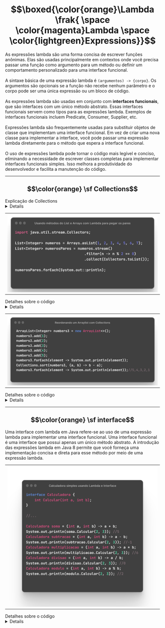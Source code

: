 # $$\boxed{\color{orange}\Lambda \frak{ \space \color{magenta}Lambda \space \color{lightgreen}Expressions}}$$

As expressões lambda são uma forma concisa de escrever funções anônimas. 
Elas são usadas principalmente em contextos onde você precisa passar uma função como argumento para um método ou definir um comportamento personalizado para uma interface funcional.
<br><br>
A sintaxe básica de uma expressão lambda é `(argumentos) -> {corpo}`. 
Os argumentos são opcionais se a função não recebe nenhum parâmetro e o corpo pode ser uma única expressão ou um bloco de código.
<br><br>
As expressões lambda são usadas em conjunto com **interfaces funcionais**, que são interfaces com um único método abstrato. Essas interfaces funcionais servem como tipos para as expressões lambda. Exemplos de interfaces funcionais incluem Predicate, Consumer, Supplier, etc.
<br><br>
Expressões lambda são frequentemente usadas para substituir objetos de classe que implementam uma interface funcional. Em vez de criar uma nova classe para implementar a interface, você pode passar uma expressão lambda diretamente para o método que espera a interface funcional.
<br><br>
O uso de expressões lambda pode tornar o código mais legível e conciso, eliminando a necessidade de escrever classes completas para implementar interfaces funcionais simples. Isso melhora a produtividade do desenvolvedor e facilita a manutenção do código.

---

## $$\color{orange} \sf Collections$$

<summary>Explicação de Collections</summary>
<details>
Em Java, a classe `Collections` é uma classe utilitária que fornece métodos estáticos para trabalhar com coleções, como listas, conjuntos e mapas. Ela oferece funcionalidades adicionais para manipular, ordenar, pesquisar e realizar outras operações em coleções de forma conveniente. 

Aqui estão alguns métodos importantes da classe `Collections`:

1. `sort(List<T> list)`: Ordena os elementos em uma lista em ordem crescente, com base na ordem natural dos elementos ou usando um comparador personalizado.

2. `binarySearch(List<? extends Comparable<? super T>> list, T key)`: Realiza uma pesquisa binária na lista ordenada e retorna o índice do elemento encontrado, ou um valor negativo se o elemento não estiver presente.

3. `reverse(List<?> list)`: Inverte a ordem dos elementos em uma lista.

4. `shuffle(List<?> list)`: Embaralha aleatoriamente a ordem dos elementos em uma lista.

5. `addAll(Collection<? super T> c, T... elements)`: Adiciona elementos especificados a uma coleção.

6. `frequency(Collection<?> c, Object o)`: Retorna o número de ocorrências de um determinado objeto em uma coleção.

7. `max(Collection<? extends T> coll)`: Retorna o maior elemento em uma coleção, com base na ordem natural dos elementos ou usando um comparador personalizado.

8. `min(Collection<? extends T> coll)`: Retorna o menor elemento em uma coleção, com base na ordem natural dos elementos ou usando um comparador personalizado.

9. `unmodifiableCollection(Collection<? extends T> c)`: Retorna uma versão imutável (não modificável) de uma coleção.

10. `synchronizedCollection(Collection<T> c)`: Retorna uma versão sincronizada (thread-safe) de uma coleção.

Esses são apenas alguns exemplos dos métodos fornecidos pela classe `Collections`. Ela oferece uma variedade de outras funcionalidades úteis para manipulação e operações em coleções.
</details>

<table align="center">
    <tr>
        <td><img src="images/collections-pares.png" width="600"></td>
    </tr>
</table>

<summary>Detalhes sobre o código</summary>
<details>
    $\color{yellow}\sf Arrays$ é uma classe utilitária do Java com métodos prontos para lidar com vetores de diferentes tipos.
    No exemplo passado, o método $\color{orange}\sf asList()$ transforma qualquer valor passado em uma lista de valores.
    <br>
    <table align="center">
    <tr>
        <td><img src="images/collections-arrays.png" width="600"></td>
    </tr>
    </table>
    <br>
    Utilizamos o método $\sf \color{orange}stream()$ da classe <code>java.util.Collection</code> em Java, que retorna um fluxo (stream) de elementos presentes na coleção. O stream é uma sequência de elementos que pode ser manipulada e processada de forma funcional e declarativa.
    <br>
    O método $\sf \color{orange}filter()$ é um método da interface <code>Stream<T></code> no Java Streams API. Ele é usado para filtrar os elementos de um stream com base em um critério especificado por uma expressão lambda.
    <br>
    No nosso caso, a expressão Lambda definida verifica se os valores da lista tem o resto da divisão por 2 igual a zero, significando que esse valor é par (valores divididos por 2).
    <br>
    No final O método $\sf\color{orange}collect()$ é um método da interface <code>Stream<T></code> no Java Streams API. Ele é usado para coletar os elementos de um stream e armazená-los em uma coleção ou realizar outras operações de agregação.
    <br>
    Nessa operação de agragação usamos O $\sf\color{orange}Collectors$ é uma classe utilitária do Java <code>Streams API</code> que fornece diversos coletores pré-definidos para realizar operações de agregação em streams. Esses coletores são usados em conjunto com o método collect() para coletar os elementos de um stream em uma forma desejada, como uma lista, um conjunto, um mapa, entre outros.
    Transformamos todos os dados em uma lista usando o método $\sf\color{orange}toList()$
    <br>
    <table align="center">
    <tr>
        <td><img src="images/collections-stream.png" width="600"></td>
    </tr>
    </table>
    Para imprimir todos os valores, não precisa criar todo um for complexo sem necessidade, para isso podemos usar um for simplificado chamado $\color{yellow}foreach$ imprimindo cada elemento da coleção utilizando **sintaxe de referência de método**.
    <br>
    $\color{yellow}System.out::println$: É uma sintaxe de referência de método que representa o método `println` da classe `System.out`. Neste caso, estamos usando a referência de método para a função println sem passar explicitamente um argumento. Isso significa que cada elemento da coleção será passado automaticamente como argumento para o método `println, que é responsável por imprimir o valor no console.
    <table align="center">
    <tr>
        <td><img src="images/collections-foreach.png" width="600"></td>
    </tr>
    </table>
</details>

<table align="center">
    <tr>
        <td><img src="images/collections-sort.png" width="600"></td>
    </tr>
</table>

<summary>Detalhes sobre o código</summary>
<details>
    Primeiramente foi iniciado um ArrayList em nosso programa.
    $\sf \color{yellow}ArrayList$ é uma classe fornecida pela biblioteca padrão do Java (java.util.ArrayList) que implementa a estrutura de dados de uma lista dinâmica baseada em array. Ela é uma implementação da interface List.
    <table align="center">
    <tr>
        <td><img src="images/collections-arrayliststart.png" width="600"></td>
    </tr>
    </table>
    Com a inicialização do ArrayList, podemos adicionar valores na variável `number3` utilizando o método $\sf \color{lightblue}add(value)$.
    <table align="center">
    <tr>
        <td><img src="images/collections-arraylistadd.png" width="600"></td>
    </tr>
    </table>
    Agora podemos utilizar o $\sf \color{orange}foreach$ do java para imprimir todos os valores da lista `number3`
    <table align="center">
    <tr>
        <td><img src="images/collections-foreachlambda.png" width="600"></td>
    </tr>
    </table>
    Podemos então utilizar os métodos da classe $\sf \color{orange}Collection$.
    $\sf \color{lightblue}Collections.sort()$: É um método estático da classe Collections que ordena a lista fornecida como primeiro argumento. O segundo argumento é um objeto que implementa a interface Comparator, responsável por definir a lógica de comparação dos elementos.
    (a, b) -> b - a: É uma expressão lambda que representa uma função de comparação personalizada. Neste caso, a função compara dois elementos a e b, subtraindo b de a.
    <br>
    Se o resultado da subtração for negativo, significa que a é menor que b, então a deve ser colocado antes de b na ordem.
    <br>
    Se o resultado for zero, significa que a é igual a b.
    <br>
    Se o resultado for positivo, significa que a é maior que b, então a deve ser colocado depois de b na ordem.
    <br>
    Portanto, usando (a, b) -> b - a, os elementos serão comparados em ordem decrescente.
    <table align="center">
    <tr>
        <td><img src="images/collections-collectionsort.png" width="600"></td>
    </tr>
    </table>
    No fim imprimimos a lista novamente e ela estará colocado de forma decrescente após ter sido feito o `sort` nela seguindo a regra acima.
</details>

---

## $$\color{orange} \sf interface$$

Uma interface com lambda em Java refere-se ao uso de uma expressão lambda para implementar uma interface funcional. Uma interface funcional é uma interface que possui apenas um único método abstrato. A introdução das expressões lambda em Java 8 permite que você forneça uma implementação concisa e direta para esse método por meio de uma expressão lambda.

<table align="center">
    <tr>
        <td><img src="images/calculator-lambda.png" width="600"></td>
    </tr>
</table>

<summary>Detalhes sobre o código</summary>
<details>
    Uma $\sf \color{yellow}interface$ em Java é uma estrutura que define um conjunto de métodos e constantes que as classes podem implementar. Ela permite definir um contrato que as classes devem seguir ao implementar a interface.
    <br>   
    Foi criado dentro da interface um método somente declarado, chamado `Calcular()` que recebe dois inteiros como atributos.
    <br>
    <table align="center">
    <tr>
        <td><img src="images/calculator-interface.png" width="600"></td>
    </tr>
    </table>
    <br>
    Agora com essa estrutura, podemos criar definições para o que o método `Calcular` vai fazer em cada utilização da interface.
    <br>
    Podemos por exemplo criar uma utilização da interface que vai fazer uma soma com os valores dos tributos recebidos:
    <table align="center">
    <tr>
        <td><img src="images/calculator-sum.png" width="600"></td>
    </tr>
    </table>
    Com isso podemos criar o sistema de calcular possiveis de uma calculadora, só criar uma chamada da interface e trazer dois valores utilizando lambdas.
</details>

